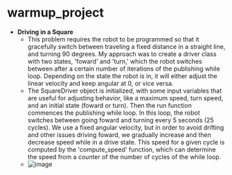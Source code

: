 # warmup_project
* **Driving in a Square**
  * This problem requires the robot to be programmed so that it gracefully switch between traveling a fixed distance in a straight line, and turning 90 degrees. My approach was to create a driver class with two states, 'foward' and 'turn,' which the robot switches between after a certain number of iterations of the publishing while loop. Depending on the state the robot is in, it will either adjust the linear velocity and keep angular at 0, or vice versa.
  * The SquareDriver object is initialized, with some input variables that are useful for adjusting behavior, like a maximum speed, turn speed, and an initial state (foward or turn). Then the run function commences the publishing while loop. In this loop, the robot switches between going foward and turning every 5 seconds (25 cycles). We use a fixed angular velocity, but in order to avoid drifting and other issues driving foward, we gradually increase and then decrease speed while in a drive state. This speed for a given cycle is computed by the 'compute_speed' function, which can determine the speed from a counter of the number of cycles of the while loop. 
  * ![image](https://user-images.githubusercontent.com/63179479/113522888-b7a3c480-9569-11eb-8df9-ed8f9b2b82cc.png)
